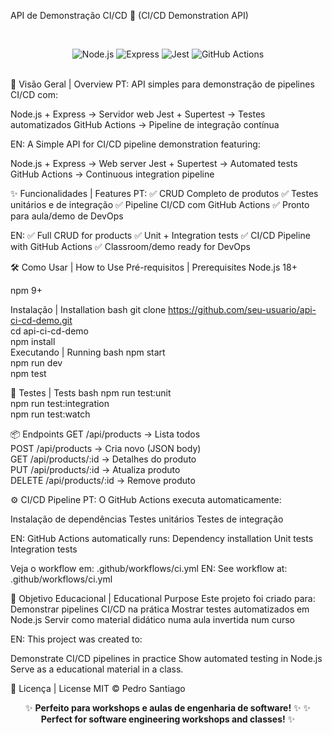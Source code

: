 API de Demonstração CI/CD 🚀
(CI/CD Demonstration API)

<br><div align="center"> <img src="https://img.shields.io/badge/Node.js-18-green?logo=node.js" alt="Node.js"> <img src="https://img.shields.io/badge/Express-4.18-brightgreen?logo=express" alt="Express"> <img src="https://img.shields.io/badge/Jest-29-blue?logo=jest" alt="Jest"> <img src="https://img.shields.io/badge/GitHub_Actions-100%25-success?logo=github-actions" alt="GitHub Actions"> </div><br>

📖 Visão Geral | Overview
PT:
API simples para demonstração de pipelines CI/CD com:

Node.js + Express → Servidor web
Jest + Supertest → Testes automatizados
GitHub Actions → Pipeline de integração contínua

EN:
A Simple API for CI/CD pipeline demonstration featuring:

Node.js + Express → Web server
Jest + Supertest → Automated tests
GitHub Actions → Continuous integration pipeline

✨ Funcionalidades | Features
PT:
✅ CRUD Completo de produtos
✅ Testes unitários e de integração
✅ Pipeline CI/CD com GitHub Actions
✅ Pronto para aula/demo de DevOps

EN:
✅ Full CRUD for products
✅ Unit + Integration tests
✅ CI/CD Pipeline with GitHub Actions
✅ Classroom/demo ready for DevOps

🛠️ Como Usar | How to Use
Pré-requisitos | Prerequisites
Node.js 18+

npm 9+

Instalação | Installation
bash
git clone https://github.com/seu-usuario/api-ci-cd-demo.git  
cd api-ci-cd-demo  
npm install  
Executando | Running
bash
npm start       
npm run dev     
npm test         

🧪 Testes | Tests
bash
npm run test:unit      
npm run test:integration  
npm run test:watch    

📦 Endpoints
GET    /api/products       → Lista todos  
POST   /api/products       → Cria novo (JSON body)  
GET    /api/products/:id   → Detalhes do produto  
PUT    /api/products/:id   → Atualiza produto  
DELETE /api/products/:id   → Remove produto  

⚙️ CI/CD Pipeline
PT:
O GitHub Actions executa automaticamente:

Instalação de dependências
Testes unitários
Testes de integração

EN:
GitHub Actions automatically runs:
Dependency installation
Unit tests
Integration tests

Veja o workflow em: .github/workflows/ci.yml
EN:
See workflow at: .github/workflows/ci.yml

🎯 Objetivo Educacional | Educational Purpose
Este projeto foi criado para:
Demonstrar pipelines CI/CD na prática
Mostrar testes automatizados em Node.js
Servir como material didático numa aula invertida num curso

EN: 
This project was created to:

Demonstrate CI/CD pipelines in practice
Show automated testing in Node.js
Serve as a educational material in a class.


📄 Licença | License
MIT © Pedro Santiago

<div align="center"> ✨ <strong>Perfeito para workshops e aulas de engenharia de software!</strong> ✨ ✨ <strong>Perfect for software engineering workshops and classes!</strong> ✨ </div>
